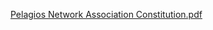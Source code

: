 [Pelagios Network Association Constitution.pdf](https://github.com/pelagios/pelagios.github.io/files/6414098/Pelagios.Network.Association.Constitution.pdf)
